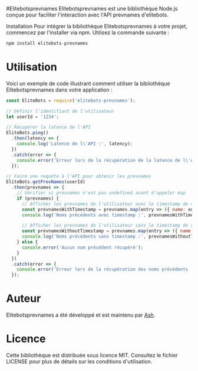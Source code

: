 #Elitebotsprevnames
Elitebotsprevnames est une bibliothèque Node.js conçue pour faciliter l'interaction avec l'API prevnames d'elitebots.

Installation
Pour intégrer la bibliothèque Elitebotsprevnames à votre projet, commencez par l'installer via npm. Utilisez la commande suivante :

```js
npm install elitebots-prevnames
```
# Utilisation
Voici un exemple de code illustrant comment utiliser la bibliothèque Elitebotsprevnames dans votre application :

```js
const EliteBots = require('elitebots-prevnames');

// Définir l'identifiant de l'utilisateur
let userId = '1234';

// Récupérer la latence de l'API
EliteBots.ping()
  .then(latency => {
    console.log('Latence de l\'API :', latency);
  })
  .catch(error => {
    console.error('Erreur lors de la récupération de la latence de l\'API :', error);
  });

// Faire une requête à l'API pour obtenir les prevnames
EliteBots.getPrevNames(userId)
  .then(prevnames => {
    // Vérifier si prevnames n'est pas undefined avant d'appeler map
    if (prevnames) {
      // Afficher les prevnames de l'utilisateur avec le timestamp de changement de pseudo
      const prevnamesWithTimestamp = prevnames.map(entry => ({ name: entry.name, date: entry.date }));
      console.log('Noms précédents avec timestamp :', prevnamesWithTimestamp);

      // Afficher les prevnames de l'utilisateur sans le timestamp de changement de pseudo
      const prevnamesWithoutTimestamp = prevnames.map(entry => ({ name: entry.name }));
      console.log('Noms précédents sans timestamp :', prevnamesWithoutTimestamp);
    } else {
      console.error('Aucun nom précédent récupéré');
    }
  })
  .catch(error => {
    console.error('Erreur lors de la récupération des noms précédents :', error);
  });

  ```
# Auteur
Elitebotsprevnames a été développé et est maintenu par [Ash](https://discord.com/users/904499313961492530).

# Licence
Cette bibliothèque est distribuée sous licence MIT. Consultez le fichier LICENSE pour plus de détails sur les conditions d'utilisation.